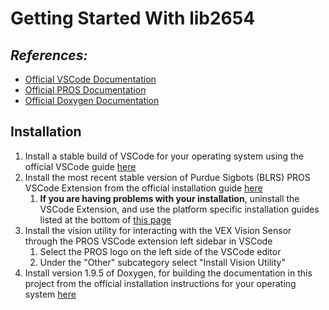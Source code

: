 # Getting Started With lib2654

## *References:*

* [Official VSCode Documentation](https://code.visualstudio.com/docs) 
* [Official PROS Documentation](https://pros.cs.purdue.edu/v5/index.html)
* [Official Doxygen Documentation](https://www.doxygen.nl/manual/index.html)

## Installation

1. Install a stable build of VSCode for your operating system using the official VSCode guide [here](https://code.visualstudio.com/docs/setup/setup-overview)
2. Install the most recent stable version of Purdue Sigbots (BLRS) PROS VSCode Extension from the official installation guide [here](https://pros.cs.purdue.edu/v5/getting-started/index.html)
	1. **If you are having problems with your installation**, uninstall the VSCode Extension, and use the platform specific installation guides listed at the bottom of [this page](https://pros.cs.purdue.edu/v5/getting-started/index.html#installation-guides)
3. Install the vision utility for interacting with the VEX Vision Sensor through the PROS VSCode extension left sidebar in VSCode
	1. Select the PROS logo on the left side of the VSCode editor
	2. Under the "Other" subcategory select "Install Vision Utility"
4. Install version 1.9.5 of Doxygen, for building the documentation in this project from the official installation instructions for your operating system [here](https://www.doxygen.nl/manual/install.html)
